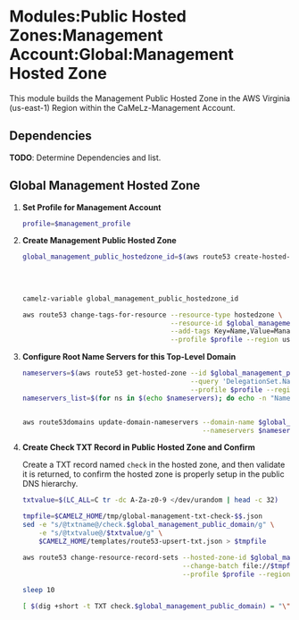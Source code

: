 # Modules:Public Hosted Zones:Management Account:Global:Management Hosted Zone

This module builds the Management Public Hosted Zone in the AWS Virginia (us-east-1) Region within the
CaMeLz-Management Account.

## Dependencies

**TODO**: Determine Dependencies and list.

## Global Management Hosted Zone

1. **Set Profile for Management Account**

    ```bash
    profile=$management_profile
    ```

1. **Create Management Public Hosted Zone**

    ```bash
    global_management_public_hostedzone_id=$(aws route53 create-hosted-zone --name $global_management_public_domain \
                                                                            --hosted-zone-config Comment="Public Zone for $global_management_public_domain",PrivateZone=false \
                                                                            --caller-reference $(date +%s) \
                                                                            --query 'HostedZone.Id' \
                                                                            --profile $profile --region us-east-1 --output text | cut -f3 -d /)
    camelz-variable global_management_public_hostedzone_id

    aws route53 change-tags-for-resource --resource-type hostedzone \
                                         --resource-id $global_management_public_hostedzone_id \
                                         --add-tags Key=Name,Value=Management-PublicHostedZone Key=Company,Value=CaMeLz Key=Environment,Value=Management \
                                         --profile $profile --region us-east-1 --output text
    ```

1. **Configure Root Name Servers for this Top-Level Domain**

    ```bash
    nameservers=$(aws route53 get-hosted-zone --id $global_management_public_hostedzone_id \
                                              --query 'DelegationSet.NameServers' \
                                              --profile $profile --region us-east-1 --output text)
    nameservers_list=$(for ns in $(echo $nameservers); do echo -n "Name=$ns "; done)


    aws route53domains update-domain-nameservers --domain-name $global_management_public_domain \
                                                 --nameservers $nameservers_list --profile $profile --region us-east-1
    ```

1. **Create Check TXT Record in Public Hosted Zone and Confirm**

   Create a TXT record named `check` in the hosted zone, and then validate it is returned, to confirm the hosted zone is
   properly setup in the public DNS hierarchy.

    ```bash
    txtvalue=$(LC_ALL=C tr -dc A-Za-z0-9 </dev/urandom | head -c 32)

    tmpfile=$CAMELZ_HOME/tmp/global-management-txt-check-$$.json
    sed -e "s/@txtname@/check.$global_management_public_domain/g" \
        -e "s/@txtvalue@/$txtvalue/g" \
        $CAMELZ_HOME/templates/route53-upsert-txt.json > $tmpfile

    aws route53 change-resource-record-sets --hosted-zone-id $global_management_public_hostedzone_id \
                                            --change-batch file://$tmpfile \
                                            --profile $profile --region us-east-1 --output text

    sleep 10

    [ $(dig +short -t TXT check.$global_management_public_domain) = "\"$txtvalue\"" ] && echo "Check confirmed"
    ```
